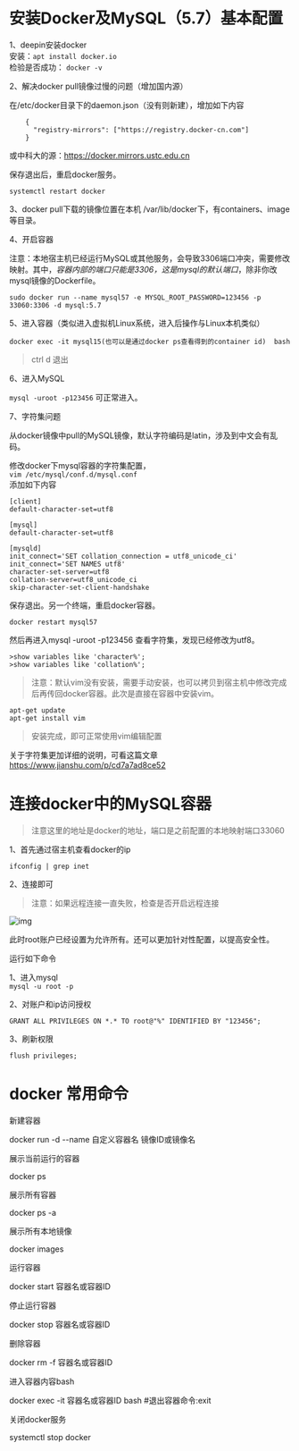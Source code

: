 # 安装Docker及MySQL（5.7）基本配置
1、deepin安装docker  
安装：`apt install docker.io`  
检验是否成功： `docker -v` 

2、解决docker pull镜像过慢的问题（增加国内源）

在/etc/docker目录下的daemon.json（没有则新建），增加如下内容
```
    {
      "registry-mirrors": ["https://registry.docker-cn.com"]
    }
````
或中科大的源：https://docker.mirrors.ustc.edu.cn

保存退出后，重启docker服务。

`systemctl restart docker`

3、docker pull下载的镜像位置在本机
/var/lib/docker下，有containers、image等目录。

4、开启容器

注意：本地宿主机已经运行MySQL或其他服务，会导致3306端口冲突，需要修改映射。其中，*容器内部的端口只能是3306，这是mysql的默认端口*，除非你改mysql镜像的Dockerfile。
```
sudo docker run --name mysql57 -e MYSQL_ROOT_PASSWORD=123456 -p 33060:3306 -d mysql:5.7
```

5、进入容器（类似进入虚拟机Linux系统，进入后操作与Linux本机类似）

`docker exec -it mysql15(也可以是通过docker ps查看得到的container id)  bash`

> ctrl d 退出

6、进入MySQL

`mysql -uroot -p123456`
可正常进入。

7、字符集问题

从docker镜像中pull的MySQL镜像，默认字符编码是latin，涉及到中文会有乱码。

修改docker下mysql容器的字符集配置，  
`vim /etc/mysql/conf.d/mysql.conf`  
添加如下内容
```
[client]
default-character-set=utf8

[mysql]
default-character-set=utf8

[mysqld]
init_connect='SET collation_connection = utf8_unicode_ci'
init_connect='SET NAMES utf8'
character-set-server=utf8
collation-server=utf8_unicode_ci
skip-character-set-client-handshake
```

保存退出。另一个终端，重启docker容器。  

`docker restart mysql57`

然后再进入mysql -uroot -p123456
查看字符集，发现已经修改为utf8。

```
>show variables like 'character%';
>show variables like 'collation%';
```

>注意：默认vim没有安装，需要手动安装，也可以拷贝到宿主机中修改完成后再传回docker容器。此次是直接在容器中安装vim。
```
apt-get update
apt-get install vim
```
>安装完成，即可正常使用vim编辑配置

关于字符集更加详细的说明，可看这篇文章
https://www.jianshu.com/p/cd7a7ad8ce52

# 连接docker中的MySQL容器

>注意这里的地址是docker的地址，端口是之前配置的本地映射端口33060

1、首先通过宿主机查看docker的ip

`ifconfig | grep inet`

2、连接即可

> 注意：如果远程连接一直失败，检查是否开启远程连接

![img](./images/查看host的ip设置.jpg)

此时root账户已经设置为允许所有。还可以更加针对性配置，以提高安全性。

运行如下命令

1、进入mysql  
`mysql -u root -p`

2、对账户和ip访问授权

`GRANT ALL PRIVILEGES ON *.* TO root@"%" IDENTIFIED BY "123456";`

3、刷新权限

`flush privileges;`

# docker 常用命令

新建容器

docker run -d --name 自定义容器名 镜像ID或镜像名

展示当前运行的容器

docker ps

展示所有容器

docker ps -a

展示所有本地镜像

docker images

运行容器

docker start 容器名或容器ID

停止运行容器

docker stop 容器名或容器ID

删除容器

docker rm -f 容器名或容器ID

进入容器内容bash

docker exec -it 容器名或容器ID bash
#退出容器命令:exit

关闭docker服务

systemctl stop docker







